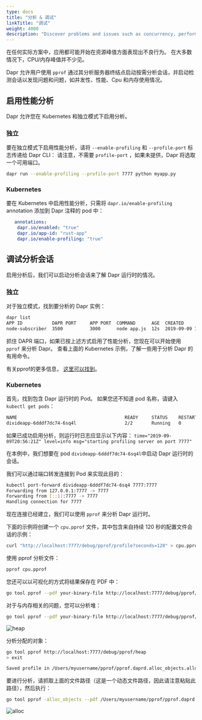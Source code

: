 ```yaml
---
type: docs
title: "分析 & 调试"
linkTitle: "调试"
weight: 4000
description: "Discover problems and issues such as concurrency, performance, cpu and memory usage through a profiling session"
---
```


在任何实际方案中，应用都可能开始在资源峰值方面表现出不良行为。 在大多数情况下，CPU/内存峰值并不少见。

Dapr 允许用户使用 `pprof` 通过其分析服务器终结点启动按需分析会话，并启动检测会话以发现问题和问题，如并发性、性能、Cpu 和内存使用情况。

## 启用性能分析

Dapr 允许您在 Kubernetes 和独立模式下启用分析。

### 独立

要在独立模式下启用性能分析，请将 `--enable-profiling` 和 `--profile-port` 标志传递给 Dapr CLI： 请注意，不需要 `profile-port` ，如果未提供，Dapr 将选取一个可用端口。

```bash
dapr run --enable-profiling --profile-port 7777 python myapp.py
```

### Kubernetes

要在 Kubernetes 中启用性能分析，只需将 `dapr.io/enable-profiling` annotation 添加到 Dapr 注释的 pod 中：

```yml
   annotations:
    dapr.io/enabled: "true"
    dapr.io/app-id: "rust-app"
    dapr.io/enable-profiling: "true"
```

## 调试分析会话

启用分析后，我们可以启动分析会话来了解 Dapr 运行时的情况。

### 独立

对于独立模式，找到要分析的 Dapr 实例：

```bash
dapr list
APP ID           DAPR PORT     APP PORT  COMMAND      AGE  CREATED              PID
node-subscriber  3500          3000      node app.js  12s  2019-09-09 15:11.24  896
```

抓住 DAPR 端口，如果已按上述方式启用了性能分析，您现在可以开始使用 `pprof` 来分析 Dapr。 查看上面的 Kubernetes 示例，了解一些用于分析 Dapr 的有用命令。

有关pprof的更多信息， [这里可以找到](https://github.com/google/pprof)。

### Kubernetes

首先，找到包含 Dapr 运行时的 Pod。 如果您还不知道 pod 名称，请键入 `kubectl get pods`：

```bash
NAME                                        READY     STATUS    RESTARTS   AGE
divideapp-6dddf7dc74-6sq4l                  2/2       Running   0          2d23h
```

如果已成功启用分析，则运行时日志应显示以下内容： `time="2019-09-09T20:56:21Z" level=info msg="starting profiling server on port 7777"`

在本例中，我们想要在 pod `divideapp-6dddf7dc74-6sq4l`中启动 Dapr 运行时的会话。

我们可以通过端口转发连接到 Pod 来实现此目的：

```bash
kubectl port-forward divideapp-6dddf7dc74-6sq4 7777:7777
Forwarding from 127.0.0.1:7777 -> 7777
Forwarding from [::1]:7777 -> 7777
Handling connection for 7777
```

现在连接已经建立，我们可以使用 `pprof` 来分析 Dapr 运行时。

下面的示例将创建一个 `cpu.pprof` 文件，其中包含来自持续 120 秒的配置文件会话的示例：

```bash
curl "http://localhost:7777/debug/pprof/profile?seconds=120" > cpu.pprof
```

使用 pprof 分析文件：

```bash
pprof cpu.pprof
```

您还可以以可视化的方式将结果保存在 PDF 中：

```bash
go tool pprof --pdf your-binary-file http://localhost:7777/debug/pprof/profile?seconds=120 > profile.pdf
```

对于与内存相关的问题，您可以分析堆：

```bash
go tool pprof --pdf your-binary-file http://localhost:7777/debug/pprof/heap > heap.pdf
```

![heap](/images/heap.png)

分析分配的对象：

```bash
go tool pprof http://localhost:7777/debug/pprof/heap
> exit

Saved profile in /Users/myusername/pprof/pprof.daprd.alloc_objects.alloc_space.inuse_objects.inuse_space.003.pb.gz
```

要进行分析，请抓取上面的文件路径（这是一个动态文件路径，因此请注意粘贴此路径），然后执行：

```bash
go tool pprof -alloc_objects --pdf /Users/myusername/pprof/pprof.daprd.alloc_objects.alloc_space.inuse_objects.inuse_space.003.pb.gz > alloc-objects.pdf
```

![alloc](/images/alloc.png)
